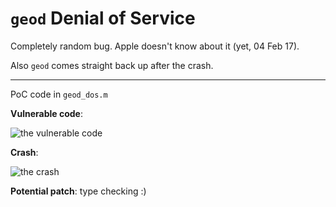 # `geod` Denial of Service

Completely random bug. Apple doesn't know about it (yet, 04 Feb 17).

Also `geod` comes straight back up after the crash.

---

PoC code in `geod_dos.m`

**Vulnerable code**:

![the vulnerable code](https://cdn-images-1.medium.com/max/800/1*JtTDlnz_KElntE18jKnGaQ.png)

**Crash**:

![the crash](http://i.imgur.com/CrIWnMx.png)

**Potential patch**: type checking :)
